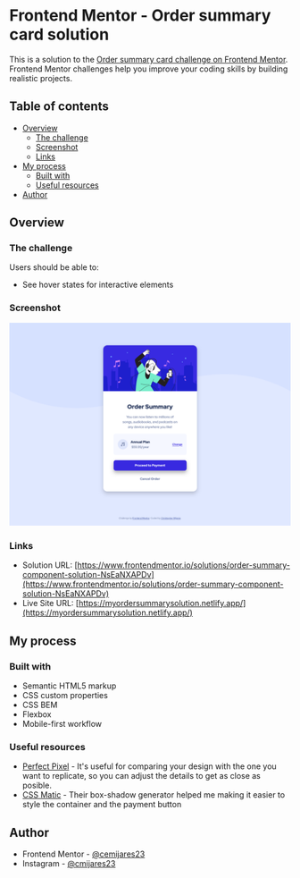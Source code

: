 # Frontend Mentor - Order summary card solution

This is a solution to the [Order summary card challenge on Frontend Mentor](https://www.frontendmentor.io/challenges/order-summary-component-QlPmajDUj). Frontend Mentor challenges help you improve your coding skills by building realistic projects. 

## Table of contents

- [Overview](#overview)
  - [The challenge](#the-challenge)
  - [Screenshot](#screenshot)
  - [Links](#links)
- [My process](#my-process)
  - [Built with](#built-with)
  - [Useful resources](#useful-resources)
- [Author](#author)

## Overview

### The challenge

Users should be able to:

- See hover states for interactive elements

### Screenshot

![](./order-summary-screenshot.png)


### Links

- Solution URL: [https://www.frontendmentor.io/solutions/order-summary-component-solution-NsEaNXAPDv](https://www.frontendmentor.io/solutions/order-summary-component-solution-NsEaNXAPDv)
- Live Site URL: [https://myordersummarysolution.netlify.app/](https://myordersummarysolution.netlify.app/)

## My process

### Built with

- Semantic HTML5 markup
- CSS custom properties
- CSS BEM
- Flexbox
- Mobile-first workflow


### Useful resources

- [Perfect Pixel](https://www.welldonecode.com/perfectpixel/) - It's useful for comparing your design with the one you want to replicate, so you can adjust the details to get as close as posible.
- [CSS Matic](https://www.example.com) - Their box-shadow generator helped me making it easier to style the container and the payment button

## Author

- Frontend Mentor - [@cemijares23](https://www.frontendmentor.io/profile/cemijares23)
- Instagram - [@cmijares23](https://www.instagram.com/cmijares23)